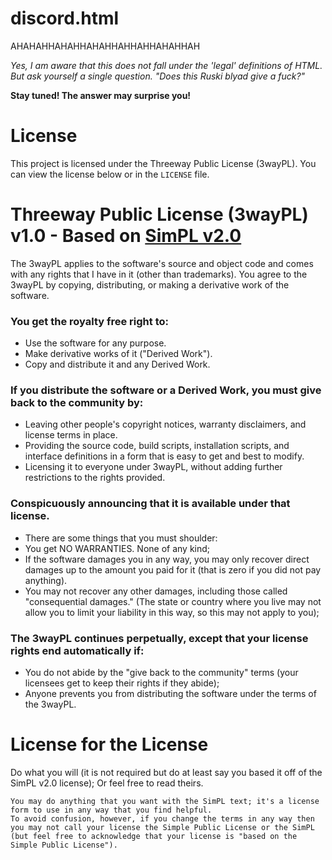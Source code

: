 # discord.html
AHAHAHHAHAHHAHAHHAHHAHHAHAHHAH

*Yes, I am aware that this does not fall under the 'legal' definitions of HTML. But ask yourself a single question. "Does this Ruski blyad give a fuck?"*

**Stay tuned! The answer may surprise you!**

# License
This project is licensed under the Threeway Public License (3wayPL).
You can view the license below or in the `LICENSE` file.

# Threeway Public License (3wayPL) v1.0 - Based on [SimPL v2.0](https://opensource.org/licenses/Simple-2.0)

The 3wayPL applies to the software's source and object code and comes with any rights that I have in it (other than trademarks). 
You agree to the 3wayPL by copying, distributing, or making a derivative work of the software.

### You get the royalty free right to:
 * Use the software for any purpose.
 * Make derivative works of it ("Derived Work").
 * Copy and distribute it and any Derived Work.

### If you distribute the software or a Derived Work, you must give back to the community by:
 * Leaving other people's copyright notices, warranty disclaimers, and license terms in place.
 * Providing the source code, build scripts, installation scripts, and interface definitions in a form that is easy to get and best to modify.
 * Licensing it to everyone under 3wayPL, without adding further restrictions to the rights provided.

### Conspicuously announcing that it is available under that license.
 * There are some things that you must shoulder:
 * You get NO WARRANTIES. None of any kind;
 * If the software damages you in any way, you may only recover direct damages up to the amount you paid for it (that is zero if you did not pay anything).
 * You may not recover any other damages, including those called "consequential damages." (The state or country where you live may not allow you to limit your liability in this way, so this may not apply to you);

### The 3wayPL continues perpetually, except that your license rights end automatically if:
 * You do not abide by the "give back to the community" terms (your licensees get to keep their rights if they abide);
 * Anyone prevents you from distributing the software under the terms of the 3wayPL.

# License for the License
Do what you will (it is not required but do at least say you based it off of the SimPL v2.0 license); Or feel free to read theirs.
``` 
You may do anything that you want with the SimPL text; it's a license form to use in any way that you find helpful.
To avoid confusion, however, if you change the terms in any way then you may not call your license the Simple Public License or the SimPL (but feel free to acknowledge that your license is "based on the Simple Public License").
```